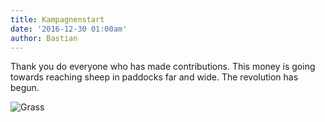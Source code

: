 ```yaml
---
title: Kampagnenstart
date: '2016-12-30 01:00am'
author: Bastian
---
```

Thank you do everyone who has made contributions. This money is going towards reaching sheep in paddocks far and wide. The revolution has begun.

![Grass](https://source.unsplash.com/PY16MUlM6hI/1880x1240)
